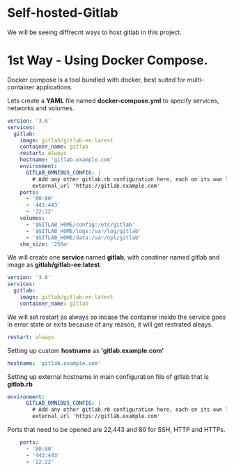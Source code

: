 # Self-hosted-Gitlab
We will be seeing diffrecnt ways to host gitlab in this project.

# 1st Way - Using Docker Compose.

Docker compose is a tool bundled with docker, best suited for multi-container applications.

Lets create a **YAML** file named **docker-compose.yml** to specify services, networks and volumes.

```YAML
version: '3.6'
services:
  gitlab:
    image: gitlab/gitlab-ee:latest
    container_name: gitlab
    restart: always
    hostname: 'gitlab.example.com'
    environment:
      GITLAB_OMNIBUS_CONFIG: |
        # Add any other gitlab.rb configuration here, each on its own line
        external_url 'https://gitlab.example.com'
    ports:
      - '80:80'
      - '443:443'
      - '22:22'
    volumes:
      - '$GITLAB_HOME/config:/etc/gitlab'
      - '$GITLAB_HOME/logs:/var/log/gitlab'
      - '$GITLAB_HOME/data:/var/opt/gitlab'
    shm_size: '256m'
```

We will create one **service** named **gitlab**, with conatiner named gitlab and image as **gitlab/gitlab-ee:latest**.
```YAML
version: '3.6'
services:
  gitlab:
    image: gitlab/gitlab-ee:latest
    container_name: gitlab
```

We will set restart as always so incase the container inside the service goes in error state or exits because of any reason, it will get restrated aleays.
```YAML
restart: always
```

Setting up custom **hostname** as **'gitlab.example.com'**
```YAML
hostname: 'gitlab.example.com'
```

Setting up external hostname in main configuration file of gitlab that is **gitlab.rb**
```YAML
environment:
      GITLAB_OMNIBUS_CONFIG: |
        # Add any other gitlab.rb configuration here, each on its own line
        external_url 'https://gitlab.example.com'
```

Ports that need to be opened are 22,443 and 80 for SSH, HTTP and HTTPs.
```YAML
    ports:
      - '80:80'
      - '443:443'
      - '22:22'
```



